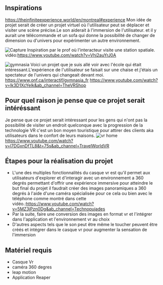 ## Inspirations 

https://theinfiniteexperience.world/en/montreal#experience
Mon idée de projet serait de créer un projet virtuel où l'utilisateur peut se déplacer et visiter une scène précise.Le son aiderait à l'immersion de l'utilisateur. et il y aurait une télécommande et un sofa  qui donne la possibilité de changer de dimension ou d'univers pour expérimenter un autre environnement.



![Capture](https://github.com/73Gabriel/Test-test-party/assets/113635462/360d218b-0f0a-4d24-9ea0-766d50004fb5) 
Inspiration par le prof où l'interacteur visite une station spatiale.
vidéo:https://www.youtube.com/watch?v=Vhj2auYrJ0A


![gymnasia](https://github.com/73Gabriel/Test-test-party/assets/113635462/3b06e476-7edb-4933-a2b8-451678066fe2)
Voici un projet que je suis allé voir avec l'école qui était intéressant.L'expérience de l'utilisateur se faisait  sur une chaise et j'étais un spectateur de l'univers qui changeait devant moi.
https://www.onf.ca/interactif/gymnasia_fr
https://www.youtube.com/watch?v=lk3D1XcYelk&ab_channel=TheVRShop

## Pour quel raison je pense que ce projet serait intéréssant
Je pense que ce projet serait intéressant pour les gens qui n'ont pas la possibilité de visiter un endroit quelconque avec la progression de la technologie VR c'est un bon moyen touristique pour attirer des clients aka utilisateurs  dans le confort de leurs maisons.
![vr home](https://github.com/73Gabriel/Test-test-party/assets/113635462/994d9022-4f7b-4871-ade6-f000231427f5)
https://www.youtube.com/watch?v=l7DGxnDfTL8&t=75s&ab_channel=TravelWorldVR
## Étapes pour la réalisation du projet
* L'une des multiples fonctionnalités du casque vr  est qu'il permet aux utilisateurs d'explorer et d'interagir avec un environnement a 360 degrés permettant d'offrir une expérience immersive pour atteindre le but final du projet il faudrait créer des images panoramiques a 360 degrés à l'aide d'une caméra spécialisée pour ce cela ou bien avec le téléphone comme montré dans cette vidéo.:https://www.youtube.com/watch?v=5MZ3jPzn0Dg&ab_channel=Technopujades
* Par la suite, faire une conversion des images en format vr et l'intégrer dans l'application et l'environnement vr au choix
* D'autres aspects tels que le son peut être même le toucher peuvent être créés et intégrer dans le casque vr pour augmenter la sensation de l'immersion


## Matériel requis
* Casque Vr
* caméra 360 degres
* leap motion
* Application Reaper

